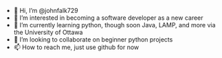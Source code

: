 - 👋 Hi, I’m @johnfalk729
- 👀 I’m interested in becoming a software developer as a new career
- 🌱 I’m currently learning python, though soon Java, LAMP, and more via the University of Ottawa
- 💞️ I’m looking to collaborate on beginner python projects
- 📫 How to reach me, just use github for now

<!---
johnfalk729/johnfalk729 is a ✨ special ✨ repository because its `README.md` (this file) appears on your GitHub profile.
You can click the Preview link to take a look at your changes.
--->
